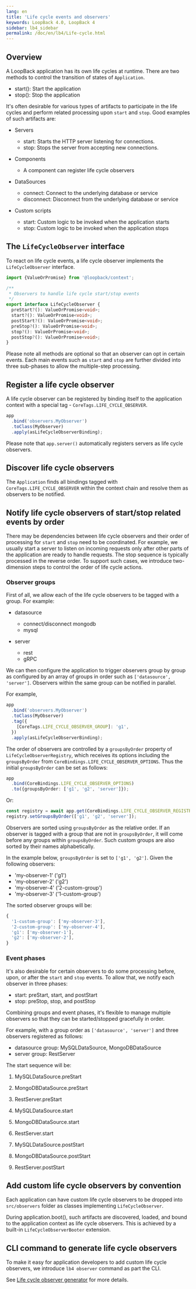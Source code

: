 ```yaml
---
lang: en
title: 'Life cycle events and observers'
keywords: LoopBack 4.0, LoopBack 4
sidebar: lb4_sidebar
permalink: /doc/en/lb4/Life-cycle.html
---
```


## Overview

A LoopBack application has its own life cycles at runtime. There are two methods
to control the transition of states of `Application`.

- start(): Start the application
- stop(): Stop the application

It's often desirable for various types of artifacts to participate in the life
cycles and perform related processing upon `start` and `stop`. Good examples of
such artifacts are:

- Servers

  - start: Starts the HTTP server listening for connections.
  - stop: Stops the server from accepting new connections.

- Components

  - A component can register life cycle observers

- DataSources

  - connect: Connect to the underlying database or service
  - disconnect: Disconnect from the underlying database or service

- Custom scripts
  - start: Custom logic to be invoked when the application starts
  - stop: Custom logic to be invoked when the application stops

## The `LifeCycleObserver` interface

To react on life cycle events, a life cycle observer implements the
`LifeCycleObserver` interface.

```ts
import {ValueOrPromise} from '@loopback/context';

/**
 * Observers to handle life cycle start/stop events
 */
export interface LifeCycleObserver {
  preStart?(): ValueOrPromise<void>;
  start?(): ValueOrPromise<void>;
  postStart?(): ValueOrPromise<void>;
  preStop?(): ValueOrPromise<void>;
  stop?(): ValueOrPromise<void>;
  postStop?(): ValueOrPromise<void>;
}
```

Please note all methods are optional so that an observer can opt in certain
events. Each main events such as `start` and `stop` are further divided into
three sub-phases to allow the multiple-step processing.

## Register a life cycle observer

A life cycle observer can be registered by binding itself to the application
context with a special tag - `CoreTags.LIFE_CYCLE_OBSERVER`.

```ts
app
  .bind('observers.MyObserver')
  .toClass(MyObserver)
  .apply(asLifeCycleObserverBinding);
```

Please note that `app.server()` automatically registers servers as life cycle
observers.

## Discover life cycle observers

The `Application` finds all bindings tagged with `CoreTags.LIFE_CYCLE_OBSERVER`
within the context chain and resolve them as observers to be notified.

## Notify life cycle observers of start/stop related events by order

There may be dependencies between life cycle observers and their order of
processing for `start` and `stop` need to be coordinated. For example, we
usually start a server to listen on incoming requests only after other parts of
the application are ready to handle requests. The stop sequence is typically
processed in the reverse order. To support such cases, we introduce
two-dimension steps to control the order of life cycle actions.

### Observer groups

First of all, we allow each of the life cycle observers to be tagged with a
group. For example:

- datasource

  - connect/disconnect mongodb
  - mysql

- server
  - rest
  - gRPC

We can then configure the application to trigger observers group by group as
configured by an array of groups in order such as `['datasource', 'server']`.
Observers within the same group can be notified in parallel.

For example,

```ts
app
  .bind('observers.MyObserver')
  .toClass(MyObserver)
  .tag({
    [CoreTags.LIFE_CYCLE_OBSERVER_GROUP]: 'g1',
  })
  .apply(asLifeCycleObserverBinding);
```

The order of observers are controlled by a `groupsByOrder` property of
`LifeCycleObserverRegistry`, which receives its options including the
`groupsByOrder` from `CoreBindings.LIFE_CYCLE_OBSERVER_OPTIONS`. Thus the
initial `groupsByOrder` can be set as follows:

```ts
app
  .bind(CoreBindings.LIFE_CYCLE_OBSERVER_OPTIONS)
  .to({groupsByOrder: ['g1', 'g2', 'server']});
```

Or:

```ts
const registry = await app.get(CoreBindings.LIFE_CYCLE_OBSERVER_REGISTRY);
registry.setGroupsByOrder(['g1', 'g2', 'server']);
```

Observers are sorted using `groupsByOrder` as the relative order. If an observer
is tagged with a group that are not in `groupsByOrder`, it will come before any
groups within `groupsByOrder`. Such custom groups are also sorted by their names
alphabetically.

In the example below, `groupsByOrder` is set to `['g1', 'g2']`. Given the
following observers:

- 'my-observer-1' ('g1')
- 'my-observer-2' ('g2')
- 'my-observer-4' ('2-custom-group')
- 'my-observer-3' ('1-custom-group')

The sorted observer groups will be:

```ts
{
  '1-custom-group': ['my-observer-3'],
  '2-custom-group': ['my-observer-4'],
  'g1': ['my-observer-1'],
  'g2': ['my-observer-2'],
}
```

### Event phases

It's also desirable for certain observers to do some processing before, upon, or
after the `start` and `stop` events. To allow that, we notify each observer in
three phases:

- start: preStart, start, and postStart
- stop: preStop, stop, and postStop

Combining groups and event phases, it's flexible to manage multiple observers so
that they can be started/stopped gracefully in order.

For example, with a group order as `['datasource', 'server']` and three
observers registered as follows:

- datasource group: MySQLDataSource, MongoDBDataSource
- server group: RestServer

The start sequence will be:

1. MySQLDataSource.preStart
2. MongoDBDataSource.preStart
3. RestServer.preStart

4. MySQLDataSource.start
5. MongoDBDataSource.start
6. RestServer.start

7. MySQLDataSource.postStart
8. MongoDBDataSource.postStart
9. RestServer.postStart

## Add custom life cycle observers by convention

Each application can have custom life cycle observers to be dropped into
`src/observers` folder as classes implementing `LifeCycleObserver`.

During application.boot(), such artifacts are discovered, loaded, and bound to
the application context as life cycle observers. This is achieved by a built-in
`LifeCycleObserverBooter` extension.

## CLI command to generate life cycle observers

To make it easy for application developers to add custom life cycle observers,
we introduce `lb4 observer` command as part the CLI.

See [Life cycle observer generator](Life-cycle-observer-generator.md) for more
details.
